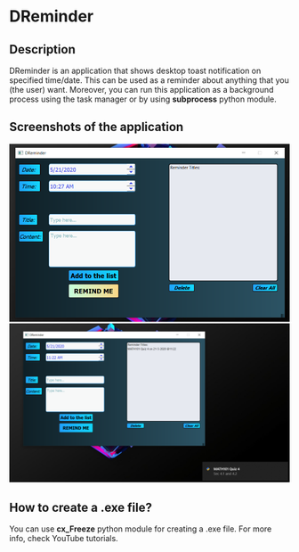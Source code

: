# DReminder
  
## Description
  DReminder is an application that shows desktop toast notification on specified time/date. This can be used as a reminder
  about anything that you (the user) want. Moreover, you can run this application as a background process using the task manager
  or by using **subprocess** python module.
  
## Screenshots of the application
![](Screenshots/s1.png)
![](Screenshots/s2.png)

## How to create a .exe file?
You can use **cx_Freeze** python module for creating a .exe file. For more info, check YouTube tutorials.

